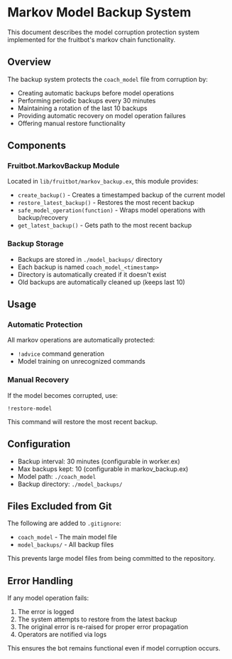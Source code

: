 # Markov Model Backup System

This document describes the model corruption protection system implemented for the fruitbot's markov chain functionality.

## Overview

The backup system protects the `coach_model` file from corruption by:
- Creating automatic backups before model operations
- Performing periodic backups every 30 minutes
- Maintaining a rotation of the last 10 backups
- Providing automatic recovery on model operation failures
- Offering manual restore functionality

## Components

### Fruitbot.MarkovBackup Module

Located in `lib/fruitbot/markov_backup.ex`, this module provides:

- `create_backup()` - Creates a timestamped backup of the current model
- `restore_latest_backup()` - Restores the most recent backup
- `safe_model_operation(function)` - Wraps model operations with backup/recovery
- `get_latest_backup()` - Gets path to the most recent backup

### Backup Storage

- Backups are stored in `./model_backups/` directory
- Each backup is named `coach_model_<timestamp>`
- Directory is automatically created if it doesn't exist
- Old backups are automatically cleaned up (keeps last 10)

## Usage

### Automatic Protection

All markov operations are automatically protected:
- `!advice` command generation
- Model training on unrecognized commands

### Manual Recovery

If the model becomes corrupted, use:
```
!restore-model
```

This command will restore the most recent backup.

## Configuration

- Backup interval: 30 minutes (configurable in worker.ex)
- Max backups kept: 10 (configurable in markov_backup.ex)
- Model path: `./coach_model`
- Backup directory: `./model_backups/`

## Files Excluded from Git

The following are added to `.gitignore`:
- `coach_model` - The main model file
- `model_backups/` - All backup files

This prevents large model files from being committed to the repository.

## Error Handling

If any model operation fails:
1. The error is logged
2. The system attempts to restore from the latest backup
3. The original error is re-raised for proper error propagation
4. Operators are notified via logs

This ensures the bot remains functional even if model corruption occurs.